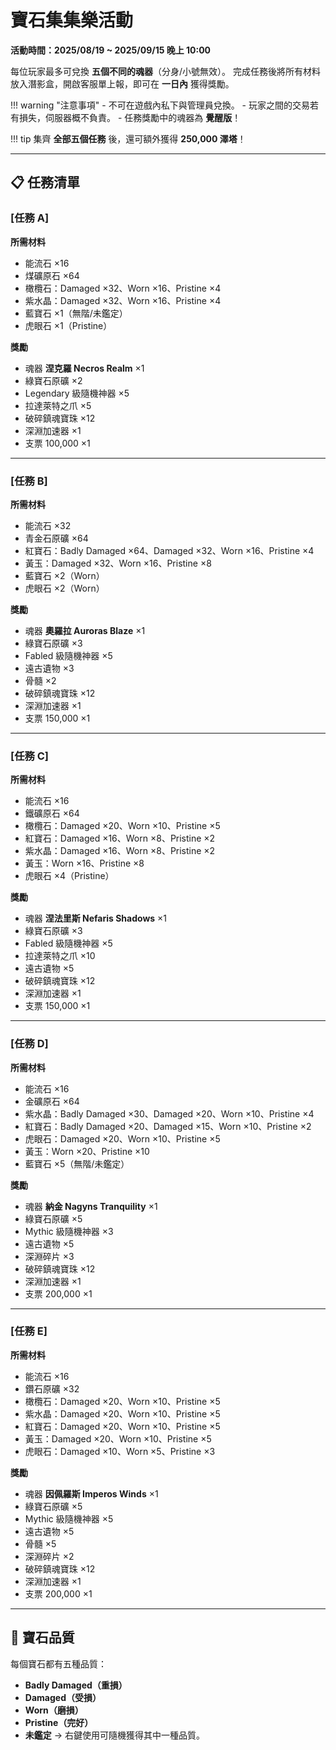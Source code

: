 # 寶石集集樂活動

**活動時間：2025/08/19 \~ 2025/09/15 晚上 10:00**

每位玩家最多可兌換 **五個不同的魂器**（分身/小號無效）。
完成任務後將所有材料放入潛影盒，開啟客服單上報，即可在 **一日內** 獲得獎勵。

!!! warning "注意事項"
    \- 不可在遊戲內私下與管理員兌換。
    \- 玩家之間的交易若有損失，伺服器概不負責。
    \- 任務獎勵中的魂器為 **覺醒版**！

!!! tip
    集齊 **全部五個任務** 後，還可額外獲得 **250,000 澤塔**！

---

## 📋 任務清單

### \[任務 A]

**所需材料**

* 能流石 ×16
* 煤礦原石 ×64
* 橄欖石：Damaged ×32、Worn ×16、Pristine ×4
* 紫水晶：Damaged ×32、Worn ×16、Pristine ×4
* 藍寶石 ×1（無階/未鑑定）
* 虎眼石 ×1（Pristine）

**獎勵**

* 魂器 **涅克羅 Necros Realm** ×1
* 綠寶石原礦 ×2
* Legendary 級隨機神器 ×5
* 拉達萊特之爪 ×5
* 破碎鎮魂寶珠 ×12
* 深淵加速器 ×1
* 支票 100,000 ×1

---

### \[任務 B]

**所需材料**

* 能流石 ×32
* 青金石原礦 ×64
* 紅寶石：Badly Damaged ×64、Damaged ×32、Worn ×16、Pristine ×4
* 黃玉：Damaged ×32、Worn ×16、Pristine ×8
* 藍寶石 ×2（Worn）
* 虎眼石 ×2（Worn）

**獎勵**

* 魂器 **奧羅拉 Auroras Blaze** ×1
* 綠寶石原礦 ×3
* Fabled 級隨機神器 ×5
* 遠古遺物 ×3
* 骨髓 ×2
* 破碎鎮魂寶珠 ×12
* 深淵加速器 ×1
* 支票 150,000 ×1

---

### \[任務 C]

**所需材料**

* 能流石 ×16
* 鐵礦原石 ×64
* 橄欖石：Damaged ×20、Worn ×10、Pristine ×5
* 紅寶石：Damaged ×16、Worn ×8、Pristine ×2
* 紫水晶：Damaged ×16、Worn ×8、Pristine ×2
* 黃玉：Worn ×16、Pristine ×8
* 虎眼石 ×4（Pristine）

**獎勵**

* 魂器 **涅法里斯 Nefaris Shadows** ×1
* 綠寶石原礦 ×3
* Fabled 級隨機神器 ×5
* 拉達萊特之爪 ×10
* 遠古遺物 ×5
* 破碎鎮魂寶珠 ×12
* 深淵加速器 ×1
* 支票 150,000 ×1

---

### \[任務 D]

**所需材料**

* 能流石 ×16
* 金礦原石 ×64
* 紫水晶：Badly Damaged ×30、Damaged ×20、Worn ×10、Pristine ×4
* 紅寶石：Badly Damaged ×20、Damaged ×15、Worn ×10、Pristine ×2
* 虎眼石：Damaged ×20、Worn ×10、Pristine ×5
* 黃玉：Worn ×20、Pristine ×10
* 藍寶石 ×5（無階/未鑑定）

**獎勵**

* 魂器 **納金 Nagyns Tranquility** ×1
* 綠寶石原礦 ×5
* Mythic 級隨機神器 ×3
* 遠古遺物 ×5
* 深淵碎片 ×3
* 破碎鎮魂寶珠 ×12
* 深淵加速器 ×1
* 支票 200,000 ×1

---

### \[任務 E]

**所需材料**

* 能流石 ×16
* 鑽石原礦 ×32
* 橄欖石：Damaged ×20、Worn ×10、Pristine ×5
* 紫水晶：Damaged ×20、Worn ×10、Pristine ×5
* 紅寶石：Damaged ×20、Worn ×10、Pristine ×5
* 黃玉：Damaged ×20、Worn ×10、Pristine ×5
* 虎眼石：Damaged ×10、Worn ×5、Pristine ×3

**獎勵**

* 魂器 **因佩羅斯 Imperos Winds** ×1
* 綠寶石原礦 ×5
* Mythic 級隨機神器 ×5
* 遠古遺物 ×5
* 骨髓 ×5
* 深淵碎片 ×2
* 破碎鎮魂寶珠 ×12
* 深淵加速器 ×1
* 支票 200,000 ×1

---

## 🔮 寶石品質

每個寶石都有五種品質：

* **Badly Damaged（重損）**
* **Damaged（受損）**
* **Worn（磨損）**
* **Pristine（完好）**
* **未鑑定** → 右鍵使用可隨機獲得其中一種品質。


